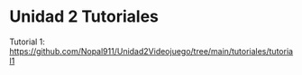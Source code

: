 # Unidad 2 Tutoriales
Tutorial 1: https://github.com/Nopal911/Unidad2Videojuego/tree/main/tutoriales/tutorial1
